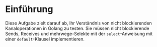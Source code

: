 # Einführung

Diese Aufgabe zielt darauf ab, Ihr Verständnis von nicht blockierenden Kanaloperationen in Golang zu testen. Sie müssen nicht blockierende Sends, Receives und mehrwege-Selekte mit der `select`-Anweisung mit einer `default`-Klausel implementieren.
